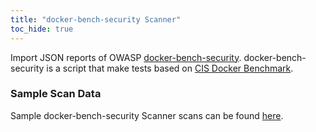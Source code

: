 ```yaml
---
title: "docker-bench-security Scanner"
toc_hide: true
---
```

Import JSON reports of OWASP [docker-bench-security](https://github.com/docker/docker-bench-security).
docker-bench-security is a script that make tests based on [CIS Docker Benchmark](https://www.cisecurity.org/benchmark/docker/).

### Sample Scan Data
Sample docker-bench-security Scanner scans can be found [here](https://github.com/DefectDojo/django-DefectDojo/tree/master/unittests/scans/dockerbench).